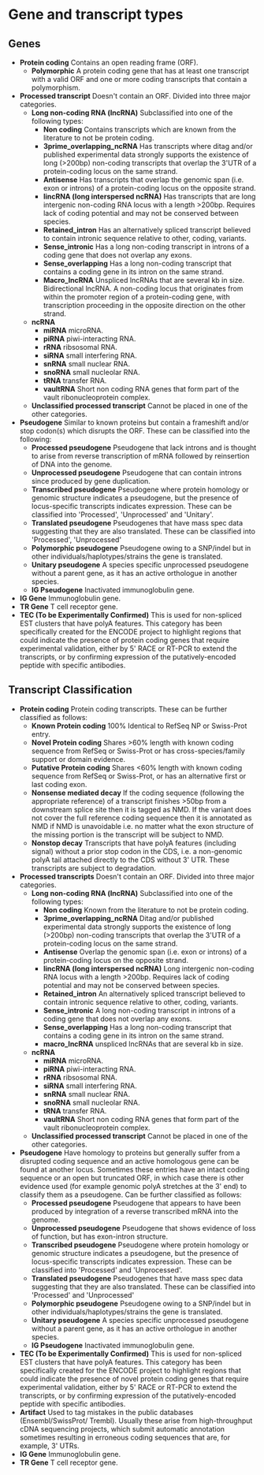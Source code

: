 # Gene and transcript types

## Genes

* **Protein coding** Contains an open reading frame (ORF).
  * **Polymorphic** A protein coding gene that has at least one transcript with a valid ORF and one or more coding transcripts that contain a polymorphism.
* **Processed transcript** Doesn't contain an ORF. Divided into three major categories.
  * **Long non-coding RNA (lncRNA)** Subclassified into one of the following types:
    * **Non coding** Contains transcripts which are known from the literature to not be protein coding.
    * **3prime_overlapping_ncRNA** Has transcripts where ditag and/or published experimental data strongly supports the existence of long (>200bp) non-coding transcripts that overlap the 3'UTR of a protein-coding locus on the same strand.
    * **Antisense** Has transcripts that overlap the genomic span (i.e. exon or introns) of a protein-coding locus on the opposite strand.
    * **lincRNA (long interspersed ncRNA)** Has transcripts that are long intergenic non-coding RNA locus with a length >200bp. Requires lack of coding potential and may not be conserved between species.
    * **Retained_intron** Has an alternatively spliced transcript believed to contain intronic sequence relative to other, coding, variants.
    * **Sense_intronic** Has a long non-coding transcript in introns of a coding gene that does not overlap any exons.
    * **Sense_overlapping** Has a long non-coding transcript that contains a coding gene in its intron on the same strand.
    * **Macro_lncRNA** Unspliced lncRNAs that are several kb in size.
Bidirectional lncRNA. A non-coding locus that originates from within the promoter region of a protein-coding gene, with transcription proceeding in the opposite direction on the other strand.
  * **ncRNA**
    * **miRNA** microRNA.
    * **piRNA** piwi-interacting RNA.
    * **rRNA** ribsosomal RNA.
    * **siRNA** small interfering RNA.
    * **snRNA** small nuclear RNA.
    * **snoRNA** small nucleolar RNA.
    * **tRNA** transfer RNA.
    * **vaultRNA** Short non coding RNA genes that form part of the vault ribonucleoprotein complex.
  * **Unclassified processed transcript** Cannot be placed in one of the other categories.
* **Pseudogene** Similar to known proteins but contain a frameshift and/or stop codon(s) which disrupts the ORF. These can be classified into the following:
  * **Processed pseudogene** Pseudogene that lack introns and is thought to arise from reverse transcription of mRNA followed by reinsertion of DNA into the genome.
  * **Unprocessed pseudogene** Pseudogene that can contain introns since produced by gene duplication.
  * **Transcribed pseudogene** Pseudogene where protein homology or genomic structure indicates a pseudogene, but the presence of locus-specific transcripts indicates expression. These can be classified into 'Processed', 'Unprocessed' and 'Unitary'.
  * **Translated pseudogene** Pseudogenes that have mass spec data suggesting that they are also translated. These can be classified into 'Processed', 'Unprocessed'
  * **Polymorphic pseudogene** Pseudogene owing to a SNP/indel but in other individuals/haplotypes/strains the gene is translated.
  * **Unitary pseudogene** A species specific unprocessed pseudogene without a parent gene, as it has an active orthologue in another	species.
  * **IG Pseudogene** Inactivated immunoglobulin gene.
* **IG Gene** Immunoglobulin gene.
* **TR Gene** T cell receptor gene.
* **TEC (To be Experimentally Confirmed)** This is used for non-spliced EST clusters that have polyA features. This category has been specifically created for the ENCODE project to highlight regions that could indicate the presence of protein coding genes that require experimental validation, either by 5' RACE or RT-PCR to extend the transcripts, or by confirming expression of the putatively-encoded peptide with specific antibodies.

## Transcript Classification

* **Protein coding** Protein coding transcripts. These can be further classified as follows:
  * **Known Protein coding** 100% Identical to RefSeq NP or Swiss-Prot entry.
  * **Novel Protein coding** Shares >60% length with known coding sequence from RefSeq or Swiss-Prot or has cross-species/family support or domain evidence.
  * **Putative Protein coding** Shares <60% length with known coding sequence from RefSeq or Swiss-Prot, or has an alternative first or last coding exon.
  * **Nonsense mediated decay** If the coding sequence (following the appropriate reference) of a transcript finishes >50bp from a downstream splice site then it is tagged as NMD. If the variant does not cover the full reference coding sequence then it is annotated as NMD if NMD is unavoidable i.e. no matter what the exon structure of the missing portion is the transcript will be subject to NMD.
  * **Nonstop decay** Transcripts that have polyA features (including signal) without a prior stop codon in the CDS, i.e. a non-genomic polyA tail attached directly to the CDS without 3' UTR. These transcripts are subject to degradation.
* **Processed transcripts** Doesn't contain an ORF. Divided into three major categories.
  * **Long non-coding RNA (lncRNA)** Subclassified into one of the following types:
    * **Non coding** Known from the literature to not be protein coding.
    * **3prime_overlapping_ncRNA** Ditag and/or published experimental data strongly supports the existence of long (>200bp) non-coding transcripts that overlap the 3'UTR of a protein-coding locus on the same strand.
    * **Antisense** Overlap the genomic span (i.e. exon or introns) of a protein-coding locus on the opposite strand.
    * **lincRNA (long interspersed ncRNA)** Long intergenic non-coding RNA locus with a length >200bp. Requires lack of coding potential and may not be conserved between species.
    * **Retained_intron** An alternatively spliced transcript believed to contain intronic sequence relative to other, coding, variants.
    * **Sense_intronic** A long non-coding transcript in introns of a coding gene that does not overlap any exons.
    * **Sense_overlapping** Has a long non-coding transcript that contains a coding gene in its intron on the same strand.
    * **macro_lncRNA** unspliced lncRNAs that are several kb in size.
  * **ncRNA**
    * **miRNA** microRNA.
    * **piRNA** piwi-interacting RNA.
    * **rRNA** ribsosomal RNA.
    * **siRNA** small interfering RNA.
    * **snRNA** small nuclear RNA.
    * **snoRNA** small nucleolar RNA.
    * **tRNA** transfer RNA.
    * **vaultRNA** Short non coding RNA genes that form part of the vault ribonucleoprotein complex.
  * **Unclassified processed transcript** Cannot be placed in one of the other categories.
* **Pseudogene** Have homology to proteins but generally suffer from a disrupted coding sequence and	an active homologous gene can be found at another locus. Sometimes these entries have an intact coding sequence	or an open but truncated ORF, in which case there is other evidence used (for example genomic polyA stretches at the 3' end) to classify them as a pseudogene. Can be further classified as follows:
  * **Processed pseudogene** Pseudogene that appears to have been produced by integration of a reverse transcribed mRNA into the genome.
  * **Unprocessed pseudogene** Pseudogene that shows evidence of loss of function, but has exon-intron structure.
  * **Transcribed pseudogene** Pseudogene where protein homology or genomic structure indicates a pseudogene, but the presence of locus-specific transcripts indicates expression. These can be classified into 'Processed' and 'Unprocessed'.
  * **Translated pseudogene** Pseudogenes that have mass spec data suggesting that they are also translated. These can be classified into 'Processed' and 'Unprocessed'
  * **Polymorphic pseudogene** Pseudogene owing to a SNP/indel but in other individuals/haplotypes/strains the gene is translated.
  * **Unitary pseudogene** A species specific unprocessed pseudogene without a parent gene, as it has an active orthologue in another	species.
  * **IG Pseudogene** Inactivated immunoglobulin gene.
* **TEC (To be Experimentally Confirmed)** This is used for non-spliced EST clusters that have polyA features. This category has been specifically created for the ENCODE project to highlight regions that could indicate the presence of novel protein coding genes that require experimental validation, either by 5' RACE or RT-PCR to extend the transcripts, or by confirming expression of the putatively-encoded peptide with specific antibodies.
* **Artifact** Used to tag mistakes in the public databases (Ensembl/SwissProt/ Trembl). Usually these arise from high-throughput cDNA sequencing projects, which submit automatic annotation sometimes resulting in erroneous coding sequences that are, for example, 3' UTRs.
* **IG Gene** Immunoglobulin gene.
* **TR Gene** T cell receptor gene.
